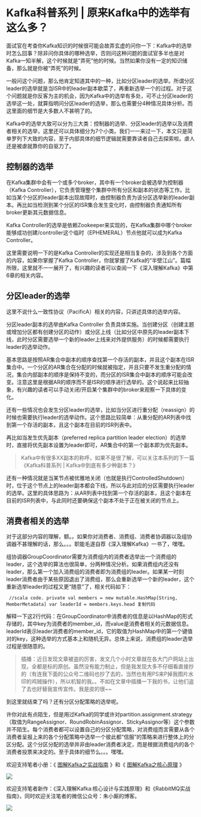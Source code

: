 # Kafka科普系列 | 原来Kafka中的选举有这么多？ #

面试官在考查你Kafka知识的时候很可能会故弄玄虚的问你一下：Kafka中的选举时怎么回事？除非问你具体的哪种选举，否则问这种问题的面试官多半也是对Kafka一知半解，这个时候就是“弄死”他的时候。当然如果你没有一定的知识储备，那么就是你被“弄死”的时候。

一般问这个问题，那么他肯定知道其中的一种，比如分区leader的选举。所谓分区leader的选举就是当ISR中的leader副本歇菜了，再重新选举一个的过程。对于这个问题就是你反客为主的机会，因为Kafka中的选举有多处，可不止分区leader的选举这一处，就算指明问分区leader的选举，那么也需要分4种情况具体分析。而这里面的细节是大多数人不甚明了的。

Kafka中的选举大致可以分为三大类：控制器的选举、分区leader的选举以及消费者相关的选举，这里还可以具体细分为7个小类。我们一一来过一下，本文只是简单罗列下大致的内容，至于内部具体的细节逻辑就需要靠读者自己去探索啦。虐人还是被虐就靠你的自驱力了。

## 控制器的选举 ##

在Kafka集群中会有一个或多个broker，其中有一个broker会被选举为控制器（Kafka Controller），它负责管理整个集群中所有分区和副本的状态等工作。比如当某个分区的leader副本出现故障时，由控制器负责为该分区选举新的leader副本。再比如当检测到某个分区的ISR集合发生变化时，由控制器负责通知所有broker更新其元数据信息。

Kafka Controller的选举是依赖Zookeeper来实现的，在Kafka集群中哪个broker能够成功创建/controller这个临时（EPHEMERAL）节点他就可以成为Kafka Controller。

这里需要说明一下的是Kafka Controller的实现还是相当复杂的，涉及到各个方面的内容，如果你掌握了Kafka Controller，你就掌握了Kafka的“半壁江山”。篇幅所限，这里就不一一展开了，有兴趣的读者可以查阅一下《深入理解Kafka》中第6章的相关内容。

## 分区leader的选举 ##

这里不说什么一致性协议（PacificA）相关的内容，只讲述具体的选举内容。

分区leader副本的选举由Kafka Controller 负责具体实施。当创建分区（创建主题或增加分区都有创建分区的动作）或分区上线（比如分区中原先的leader副本下线，此时分区需要选举一个新的leader上线来对外提供服务）的时候都需要执行leader的选举动作。

基本思路是按照AR集合中副本的顺序查找第一个存活的副本，并且这个副本在ISR集合中。一个分区的AR集合在分配的时候就被指定，并且只要不发生重分配的情况，集合内部副本的顺序是保持不变的，而分区的ISR集合中副本的顺序可能会改变。注意这里是根据AR的顺序而不是ISR的顺序进行选举的。这个说起来比较抽象，有兴趣的读者可以手动关闭/开启某个集群中的broker来观察一下具体的变化。

还有一些情况也会发生分区leader的选举，比如当分区进行重分配（reassign）的时候也需要执行leader的选举动作。这个思路比较简单：从重分配的AR列表中找到第一个存活的副本，且这个副本在目前的ISR列表中。

再比如当发生优先副本（preferred replica partition leader election）的选举时，直接将优先副本设置为leader即可，AR集合中的第一个副本即为优先副本。

> 
> 
> 
> Kafka中有很多XX副本的称呼，如果不是很了解，可以关注本系列的下一篇《Kafka科普系列 | Kafka中到底有多少种副本？》
> 
> 

还有一种情况就是当某节点被优雅地关闭（也就是执行ControlledShutdown）时，位于这个节点上的leader副本都会下线，所以与此对应的分区需要执行leader的选举。这里的具体思路为：从AR列表中找到第一个存活的副本，且这个副本在目前的ISR列表中，与此同时还要确保这个副本不处于正在被关闭的节点上。

## 消费者相关的选举 ##

对于这部分内容的理解，额。。如果你对消费者、消费组、消费者协调器以及组协调器不甚理解的话，那么。。。职能毛遂自荐《深入理解Kafka》一书了，嘿嘿。

组协调器GroupCoordinator需要为消费组内的消费者选举出一个消费组的leader，这个选举的算法也很简单，分两种情况分析。如果消费组内还没有leader，那么第一个加入消费组的消费者即为消费组的leader。如果某一时刻leader消费者由于某些原因退出了消费组，那么会重新选举一个新的leader，这个重新选举leader的过程又更“随意”了，相关代码如下：

` //scala code. private val members = new mutable.HashMap[String, MemberMetadata] var leaderId = members.keys.head 复制代码`

解释一下这2行代码：在GroupCoordinator中消费者的信息是以HashMap的形式存储的，其中key为消费者的member_id，而value是消费者相关的元数据信息。leaderId表示leader消费者的member_id，它的取值为HashMap中的第一个键值对的key，这种选举的方式基本上和随机无异。总体上来说，消费组的leader选举过程是很随意的。

> 
> 
> 
> 插播：近日发现文章被盗的厉害，发文几个小时文章就在各大门户网站上出现，全都是标的原创。虽然没有能力制止，但是我发现大多不仔细看直接抄的（有连我下面的公众号二维码也抄了去的，当然也有用PS来P掉我图片水印的鸡贼操作），所以机智的我。。不如在文章中插播一下我的书，让他们盗了去也好替我宣传宣传。我是皮的很~~
> 
> 
> 

到这里就结束了吗？还有分区分配策略的选举呢。

许你对此有点陌生，但是用过Kafka的同学或许对partition.assignment.strategy（取值为RangeAssignor、RoundRobinAssignor、StickyAssignor等）这个参数并不陌生。每个消费者都可以设置自己的分区分配策略，对消费组而言需要从各个消费者呈报上来的各个分配策略中选举一个彼此都“信服”的策略来进行整体上的分区分配。这个分区分配的选举并非由leader消费者决定，而是根据消费组内的各个消费者投票来决定的。至于具体的细节么。。。嘿嘿。

欢迎支持笔者小册：《 [图解Kafka之实战指南]( https://juejin.im/book/5c7d467e5188251b9156fdc0 ) 》和《 [图解Kafka之核心原理]( https://juejin.im/book/5c7d270ff265da2d89634e9e ) 》

![](https://user-gold-cdn.xitu.io/2019/5/11/16aa4ba084e999e7?imageView2/0/w/1280/h/960/ignore-error/1)

欢迎支持笔者新作：《深入理解Kafka:核心设计与实践原理》和《RabbitMQ实战指南》，同时欢迎关注笔者的微信公众号：朱小厮的博客。

![](https://user-gold-cdn.xitu.io/2019/5/17/16ac629b5e96a299?imageView2/0/w/1280/h/960/ignore-error/1)